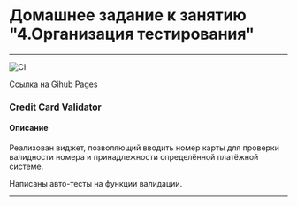 # Домашнее задание к занятию "4.Организация тестирования"

---

![CI](https://github.com//NadinDesyatova/ahj-testing/actions/workflows/web.yml/badge.svg)

[Ссылка на Gihub Pages](https://nadindesyatova.github.io/ahj-testing/)

### Credit Card Validator

#### Описание

Реализован виджет, позволяющий вводить номер карты для проверки валидности номера и принадлежности определённой платёжной системе.

Написаны авто-тесты на функции валидации.

---